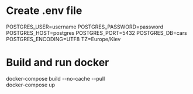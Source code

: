 # Create  .env file 
  POSTGRES_USER=username
  POSTGRES_PASSWORD=password
  POSTGRES_HOST=postgres
  POSTGRES_PORT=5432
  POSTGRES_DB=cars
  POSTGRES_ENCODING=UTF8
  TZ=Europe/Kiev

# Build and run docker
  docker-compose build --no-cache --pull   
  docker-compose up                        
